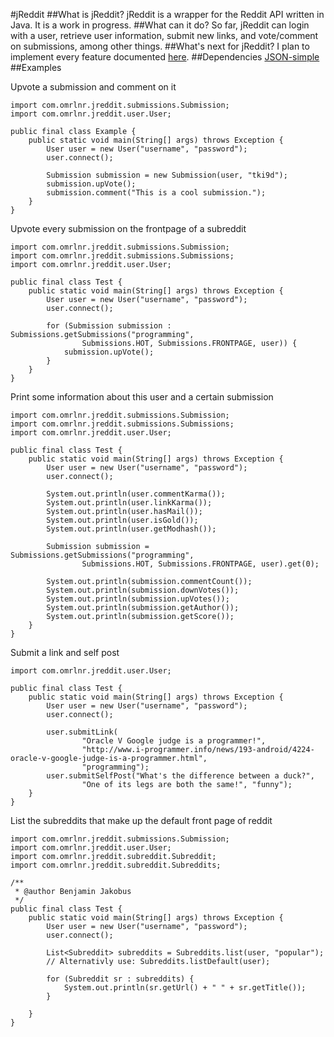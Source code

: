 #jReddit
##What is jReddit?
jReddit is a wrapper for the Reddit API written in Java. It is a work in progress.
##What can it do?
So far, jReddit can login with a user, retrieve user information, submit new links, and vote/comment on submissions, among other things.
##What's next for jReddit?
I plan to implement every feature documented [here](http://www.reddit.com/dev/api).
##Dependencies
[JSON-simple](http://code.google.com/p/json-simple/)
##Examples

Upvote a submission and comment on it

    import com.omrlnr.jreddit.submissions.Submission;
    import com.omrlnr.jreddit.user.User;

    public final class Example {
	    public static void main(String[] args) throws Exception {
		    User user = new User("username", "password");
		    user.connect();

		    Submission submission = new Submission(user, "tki9d");
		    submission.upVote();
		    submission.comment("This is a cool submission.");
	    }
    }

Upvote every submission on the frontpage of a subreddit

    import com.omrlnr.jreddit.submissions.Submission;
    import com.omrlnr.jreddit.submissions.Submissions;
    import com.omrlnr.jreddit.user.User;

    public final class Test {
	    public static void main(String[] args) throws Exception {
		    User user = new User("username", "password");
		    user.connect();

		    for (Submission submission : Submissions.getSubmissions("programming",
				    Submissions.HOT, Submissions.FRONTPAGE, user)) {
			    submission.upVote();
		    }
	    }
    }

Print some information about this user and a certain submission
	
	import com.omrlnr.jreddit.submissions.Submission;
	import com.omrlnr.jreddit.submissions.Submissions;
	import com.omrlnr.jreddit.user.User;
	
	public final class Test {
		public static void main(String[] args) throws Exception {
			User user = new User("username", "password");
			user.connect();
	
			System.out.println(user.commentKarma());
			System.out.println(user.linkKarma());
			System.out.println(user.hasMail());
			System.out.println(user.isGold());
			System.out.println(user.getModhash());
	
			Submission submission = Submissions.getSubmissions("programming",
					Submissions.HOT, Submissions.FRONTPAGE, user).get(0);
	
			System.out.println(submission.commentCount());
			System.out.println(submission.downVotes());
			System.out.println(submission.upVotes());
			System.out.println(submission.getAuthor());
			System.out.println(submission.getScore());
		}
	}

Submit a link and self post

	import com.omrlnr.jreddit.user.User;
	
	public final class Test {
		public static void main(String[] args) throws Exception {
			User user = new User("username", "password");
			user.connect();
	
			user.submitLink(
					"Oracle V Google judge is a programmer!",
					"http://www.i-programmer.info/news/193-android/4224-oracle-v-google-judge-is-a-programmer.html",
					"programming");
			user.submitSelfPost("What's the difference between a duck?",
					"One of its legs are both the same!", "funny");
		}
	}
	
List the subreddits that make up the default front page of reddit

	import com.omrlnr.jreddit.submissions.Submission;
	import com.omrlnr.jreddit.user.User;
	import com.omrlnr.jreddit.subreddit.Subreddit;
	import com.omrlnr.jreddit.subreddit.Subreddits;
	
	/**
	 * @author Benjamin Jakobus
	 */
	public final class Test {
		public static void main(String[] args) throws Exception {
			User user = new User("username", "password");
			user.connect();
		
			List<Subreddit> subreddits = Subreddits.list(user, "popular");
			// Alternativly use: Subreddits.listDefault(user);
			
			for (Subreddit sr : subreddits) {
				System.out.println(sr.getUrl() + " " + sr.getTitle());
			}
		
		}
	}
